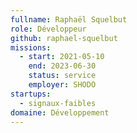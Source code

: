 ```yaml
---
fullname: Raphaël Squelbut
role: Développeur
github: raphael-squelbut
missions:
  - start: 2021-05-10
    end: 2023-06-30
    status: service
    employer: SHODO
startups:
  - signaux-faibles
domaine: Développement
---
```


